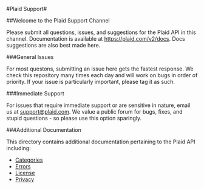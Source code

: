 #Plaid Support#

##Welcome to the Plaid Support Channel

Please submit all questions, issues, and suggestions for the Plaid API in this channel. Documentation is available at https://plaid.com/v2/docs. Docs suggestions are also best made here. 


###General Issues

For most questons, submitting an issue here gets the fastest response. We check this repository many times each day and will work on bugs in order of priority. If your issue is particularly important, please tag it as such.


###Immediate Support

For issues that require immediate support or are sensitive in nature, email us at support@plaid.com. We value a public forum for bugs, fixes, and stupid questions - so please use this option sparingly.


###Additional Documentation

This directory contains additional documentation pertaining to the Plaid API including:
 - [Categories](https://github.com/plaid/support/)
 - [Errors](https://github.com/plaid/support/)
 - [License](https://github.com/plaid/support/)
 - [Privacy](https://github.com/plaid/support/)